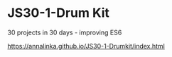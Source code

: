 # JS30-1-Drum Kit
30 projects in 30 days - improving ES6

https://annalinka.github.io/JS30-1-Drumkit/index.html
